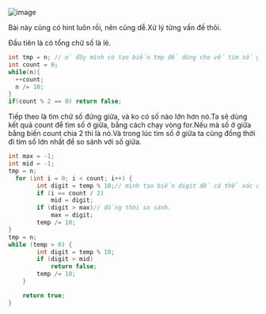 
![image](https://github.com/Llam-a/Practice_Cpp/assets/115911041/8a394a01-8978-444f-a4b0-4c37e11bf378)

Bài này cũng có hint luôn rồi, nên cũng dễ.Xử lý từng vấn đề thôi.

Đầu tiên là có tổng chữ số là lẻ.

```cpp
int tmp = n; // ở đây mình có tạo biến tmp để dùng cho vế tìm số giữa ở sau
int count = 0;
while(n){
  ++count;
  n /= 10;
}
if(count % 2 == 0) return false;
```

Tiếp theo là tìm chữ số đứng giữa, và ko có số nào lớn hơn nó.Ta sẽ dùng kết quả count để tìm số ở giữa, bằng cách chạy vòng for.Nếu mà số ở giữa bằng biến count chia 2 thì là nó.Và trong lúc tìm số ở giữa ta cũng đồng thời đi tìm số lớn nhất để so sánh với số giữa.

```cpp
int max = -1;
int mid = -1;
tmp = n;
  for (int i = 0; i < count; i++) {
        int digit = temp % 10;// mình tạo biến digit đế có thể xác định được giá trị của số mid.
        if (i == count / 2)
            mid = digit;
        if (digit > max)// đồng thời so sánh.
            max = digit;
        temp /= 10;
}
tmp = n;
while (temp > 0) {
        int digit = temp % 10;
        if (digit > mid)
            return false;
        temp /= 10;
    }

    return true;
}
```
